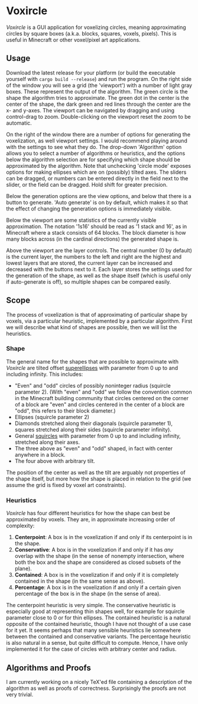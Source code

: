 # Voxircle

_Voxircle_ is a GUI application for voxelizing circles, meaning approximating circles by square boxes (a.k.a.
blocks, squares, voxels, pixels). This is useful in Minecraft or other voxel/pixel art applications.

## Usage

Download the latest release for your platform (or build the executable yourself with `cargo build --release`) and run
the program. On the right side of the window you will see a grid (the 'viewport') with a number of light gray boxes.
These represent the output of the algorithm. The green circle is the shape the algorithm tries to approximate. The green
dot in the center is the center of the shape, the dark green and red lines through the center are the x- and y-axes. The
viewport can be navigated by dragging and using control-drag to zoom. Double-clicking on the viewport reset the zoom to
be automatic.

On the right of the window there are a number of options for generating the voxelization, as well viewport settings.
I would recommend playing around with the settings to see what they do. The drop-down 'Algorithm' option allows you to
select a number of algorithms or heuristics, and the options below the algorithm selection are for specifying which
shape should be approximated by the algorithm. Note that unchecking 'circle mode' exposes options for making ellipses
which are on (possibly) tilted axes. The sliders can be dragged, or numbers can be entered directly in the field next to
the slider, or the field can be dragged. Hold shift for greater precision.

Below the generation options are the view options, and below that there is a button to generate. 'Auto generate' is on
by default, which makes it so that the effect of changing the generation options is immediately visible.

Below the viewport are some statistics of the currently visible approximation. The notation '1s16' should be read as '1
stack and 16', as in Minecraft where a stack consists of 64 blocks. The block diameter is how many blocks across (in the
cardinal directions) the generated shape is.

Above the viewport are the layer controls. The central number (0 by default) is the current layer, the numbers to the
left and right are the highest and lowest layers that are stored, the current layer can be increased and decreased with
the buttons next to it. Each layer stores the settings used for the generation of the shape, as well as the shape
itself (which is useful only if auto-generate is off), so multiple shapes can be compared easily.

## Scope

The process of voxelization is that of approximating of particular shape by voxels, via a particular heuristic,
implemented by a particular
algorithm. First we will describe what kind of shapes are possible, then we will list the heuristics.

### Shape

The general name for the shapes that are possible to approximate with _Voxircle_ are tilted
offset [superellipses](https://en.wikipedia.org/wiki/Superellipse) with parameter from 0 up to and including infinity.
This includes:

* "Even" and "odd" circles of possibly noninteger radius (squircle parameter 2). (With "even" and "odd" we follow the
  convention common in the Minecraft building community that circles centered on the corner of a block are "even" and
  circles centered in the
  center of a block are "odd", this refers to their block diameter.)
* Ellipses (squircle parameter 2)
* Diamonds stretched along their diagonals (squircle parameter 1), squares stretched along their sides (squircle
  parameter infinity).
* General [squircles](https://en.wikipedia.org/wiki/Squircle) with parameter from 0 up to and including infinity,
  stretched along their axes.
* The three above as "even" and "odd" shaped, in fact with center anywhere in a block.
* The four above with arbitrary tilt.

The position of the center as well as the tilt are arguably not properties of the shape itself, but more how the shape
is placed in relation to the grid (we assume the grid is fixed by voxel art constraints).

### Heuristics

_Voxircle_ has four different heuristics for how the shape can best be approximated by voxels. They are, in approximate
increasing order of complexity:

1. **Centerpoint**: A box is in the voxelization if and only if its centerpoint is in the shape.
2. **Conservative**: A box is in the voxelization if and only if it has *any* overlap with the shape (in the sense of
   nonempty intersection, where both the box and the shape are considered as closed subsets of the plane).
3. **Contained**:  A box is in the voxelization if and only if it is completely contained in the shape (in the same
   sense as above).
4. **Percentage**: A box is in the voxelization if and only if a certain given percentage of the box is in the shape (in
   the sense of area).

The centerpoint heuristic is very simple. The conservative heuristic is especially good at representing thin shapes
well, for example for squircle parameter close to 0 or for thin ellipses. The contained heuristic is a natural opposite
of the contained heuristic, though I have not thought of a use case for it yet. It seems perhaps that many sensible
heuristics lie somewhere between the contained and conservative variants. The percentage heuristic is also natural in a
sense, but quite difficult to compute. Hence, I have only implemented it for the case of circles with arbitrary center
and radius.

## Algorithms and Proofs

I am currently working on a nicely TeX'ed file containing a description of the algorithm as well as proofs of
correctness. Surprisingly the proofs are not very trivial.

